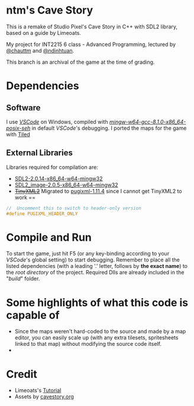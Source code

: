 # ntm's Cave Story

This is a remake of Studio Pixel's Cave Story in C++ with SDL2 library, based on a guide by Limeoats.

My project for INT2215 6 class - Advanced Programming, lectured by [@chauttm](https://github.com/chauttm "chauttm's GitHub") and [@ndinhtuan](https://github.com/ndinhtuan "ndinhtuan's GitHub").

This branch is an archival of the game at the time of grading.

# Dependencies

## Software

I use [_VSCode_](https://code.visualstudio.com/download) on Windows, compiled with [_mingw-w64-gcc-8.1.0-x86_64-posix-seh_](https://sourceforge.net/projects/mingw-w64/) in default _VSCode_'s debugging.
I ported the maps for the game with [Tiled](https://www.mapeditor.org/)

## External Libraries

Libraries required for compilation are:

- [SDL2-2.0.14-x86_64-w64-mingw32](https://www.libsdl.org/release/SDL2-devel-2.0.14-mingw.tar.gz)
- [SDL2_image-2.0.5-x86_64-w64-mingw32](https://www.libsdl.org/projects/SDL_image/release/SDL2_image-devel-2.0.5-mingw.tar.gz)
- ~~[TinyXML2](https://github.com/leethomason/tinyxml2)~~ Migrated to [pugixml-1.11.4](https://github.com/zeux/pugixml/releases/) since I cannot get TinyXML2 to work ==

```cpp
//	Uncomment this to switch to header-only version
#define PUGIXML_HEADER_ONLY
```

# Compile and Run

To start the game, just hit F5 (or any key-binding according to your _VSCode_'s global setting) to start debugging. Remember to place all the listed dependencies (with a leading '.' letter, follows by **the exact name**) to the _root directory_ of the project. Required Dlls are already included in the "_build_" folder.

# Some highlights of what this code is capable of

- Since the maps weren't hard-coded to the source and made by a map editor, you can easily scale up (with any extra tilesets, spritesheets linked to that map) without modifying the source code itself.
-

# Credit

- Limeoats's [Tutorial](https://www.youtube.com/playlist?list=PLNOBk_id22bw6LXhrGfhVwqQIa-M2MsLa "Link to original YouTube playlist")
- Assets by [cavestory.org](http://cavestory.org/)
